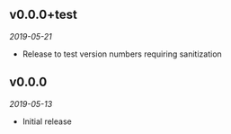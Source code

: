 ## v0.0.0+test

*2019-05-21*

- Release to test version numbers requiring sanitization

## v0.0.0

*2019-05-13*

- Initial release
